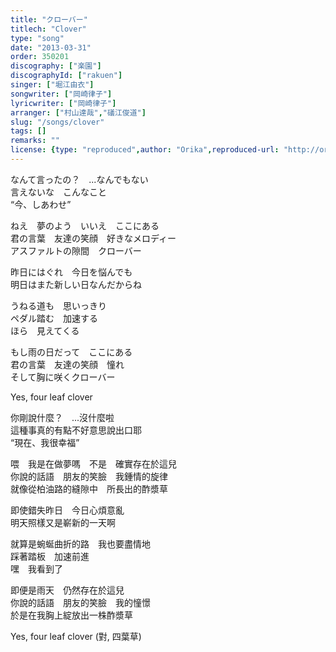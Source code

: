 ```yaml
---
title: "クローバー"
titlech: "Clover"
type: "song"
date: "2013-03-31"
order: 350201
discography: ["楽園"]
discographyId: ["rakuen"]
singer: ["堀江由衣"]
songwriter: ["岡崎律子"]
lyricwriter: ["岡崎律子"]
arranger: ["村山達哉","礒江俊道"]
slug: "/songs/clover"
tags: []
remarks: ""
license: {type: "reproduced",author: "Orika",reproduced-url: "http://orikamushi.myweb.hinet.net",reproduced-website: "織歌蟲"}
---
```


なんて言ったの？　...なんでもない   
言えないな　こんなこと   
“今、しあわせ”   
  
ねえ　夢のよう　いいえ　ここにある   
君の言葉　友達の笑顔　好きなメロディー   
アスファルトの隙間　クローバー   
  
昨日にはぐれ　今日を悩んでも   
明日はまた新しい日なんだからね   
  
うねる道も　思いっきり   
ペダル踏む　加速する   
ほら　見えてくる   
  
もし雨の日だって　ここにある   
君の言葉　友達の笑顔　憧れ   
そして胸に咲くクローバー   
  
Yes, four leaf clover  
  

<!-- 翻译 -->

你剛說什麼？　...沒什麼啦  
這種事真的有點不好意思說出口耶  
“現在、我很幸福”   
  
喂　我是在做夢嗎　不是　確實存在於這兒  
你說的話語　朋友的笑臉　我鍾情的旋律  
就像從柏油路的縫隙中　所長出的酢漿草  
  
即使錯失昨日　今日心煩意亂  
明天照樣又是嶄新的一天啊  
  
就算是蜿蜒曲折的路　我也要盡情地  
踩著踏板　加速前進  
嘿　我看到了  
  
即便是雨天　仍然存在於這兒  
你說的話語　朋友的笑臉　我的憧憬  
於是在我胸上綻放出一株酢漿草  
  
Yes, four leaf clover (對, 四葉草)
